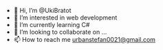 - 👋 Hi, I’m @UkiBratot
- 👀 I’m interested in web development
- 🌱 I’m currently learning C# 
- 💞️ I’m looking to collaborate on ...
- 📫 How to reach me urbanstefan0021@gmail.com  

<!---
UkiBratot/UkiBratot is a ✨ special ✨ repository because its `README.md` (this file) appears on your GitHub profile.
You can click the Preview link to take a look at your changes.
--->
